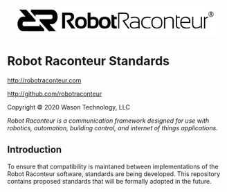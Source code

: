 <p align="center"><img src="images/RRheader2.jpg"></p>

# Robot Raconteur Standards

http://robotraconteur.com

http://github.com/robotraconteur

Copyright &copy; 2020 Wason Technology, LLC

*Robot Raconteur is a communication framework designed for use with robotics, automation, building control, and internet of things applications.*
## Introduction

To ensure that compatibility is maintaned between implementations of the Robot Raconteur software, standards are being developed. This repository contains proposed standards that will be formally adopted in the future.
